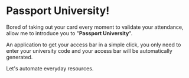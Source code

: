 # Passport University!

Bored of taking out your card every moment to validate your attendance, allow me to introduce you to "**Passport University**".

An application to get your access bar in a simple click, you only need to enter your university code and your access bar will be automatically generated.

Let's automate everyday resources.